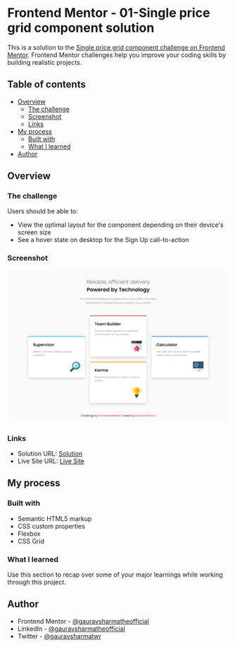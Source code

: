 # Frontend Mentor -  01-Single price grid component solution

This is a solution to the [Single price grid component challenge on Frontend Mentor](https://www.frontendmentor.io/challenges/single-price-grid-component-5ce41129d0ff452fec5abbbc). Frontend Mentor challenges help you improve your coding skills by building realistic projects. 

## Table of contents

- [Overview](#overview)
  - [The challenge](#the-challenge)
  - [Screenshot](#screenshot)
  - [Links](#links)
- [My process](#my-process)
  - [Built with](#built-with)
  - [What I learned](#what-i-learned)
- [Author](#author)

## Overview

### The challenge

Users should be able to:

- View the optimal layout for the component depending on their device's screen size
- See a hover state on desktop for the Sign Up call-to-action

### Screenshot

![](./screenshot.png)

### Links

- Solution URL: [Solution](https://github.com/gauravsharmatheofficial/Frontend-Mentor-Challenge/tree/main/01-Single-Price-Grid-Component-Master)
- Live Site URL: [Live Site](https://frontend-mentor-challenge-gaurav.netlify.app/01-single-price-grid-component-master/)

## My process

### Built with

- Semantic HTML5 markup
- CSS custom properties
- Flexbox
- CSS Grid

### What I learned

Use this section to recap over some of your major learnings while working through this project.

## Author

- Frontend Mentor - [@gauravsharmatheofficial](https://www.frontendmentor.io/profile/gauravsharmatheofficial)
- LinkedIn - [@gauravsharmatheofficial](https://www.linkedin.com/in/gauravsharmatheofficial/)
- Twitter - [@gauravsharmatwr](https://www.twitter.com/@gauravsharmatwr)
